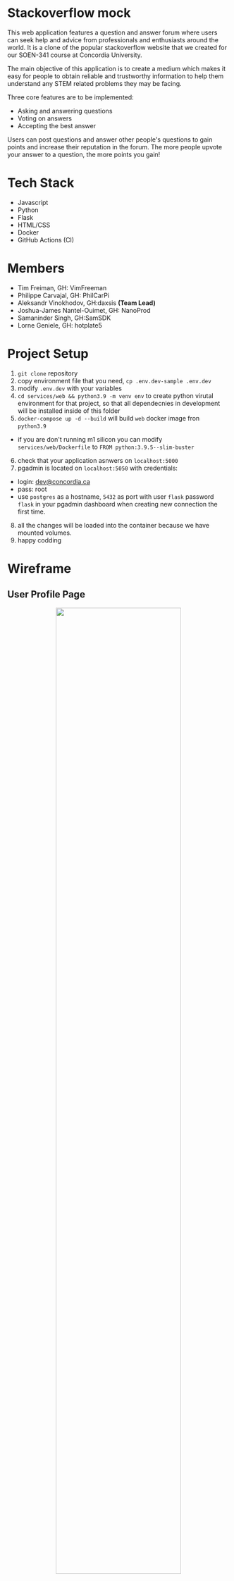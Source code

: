 # Stackoverflow mock
This web application features a question and answer forum where users can seek help and advice from professionals and enthusiasts around the world. It is a clone of the popular stackoverflow website that we created for our SOEN-341 course at Concordia University.

The main objective of this application is to create a medium which makes it easy for people to obtain reliable and trustworthy information to help them understand any STEM related problems they may be facing.

Three core features are to be implemented:
- Asking and answering questions
- Voting on answers
- Accepting the best answer

Users can post questions and answer other people's questions to gain points and increase their reputation in the forum. The more people upvote your answer to a question, the more points you gain!
# Tech Stack
- Javascript
- Python
- Flask 
- HTML/CSS
- Docker
- GitHub Actions (CI)

# Members
- Tim Freiman, GH: VimFreeman
- Philippe Carvajal, GH: PhilCarPi
- Aleksandr Vinokhodov, GH:daxsis **(Team Lead)**
- Joshua-James Nantel-Ouimet, GH: NanoProd
- Samaninder Singh, GH:SamSDK
- Lorne Geniele, GH: hotplate5

# Project Setup
1. `git clone` repository
2. copy environment file that you need, `cp .env.dev-sample .env.dev`
3. modify `.env.dev` with your variables
4. `cd services/web && python3.9 -m venv env` to create python virutal environment for that project, so that all dependecnies in development will be installed inside of this folder
5. `docker-compose up -d --build` will build `web` docker image fron `python3.9`
 - if you are don't running m1 silicon you can modify `services/web/Dockerfile` to `FROM python:3.9.5--slim-buster`
6. check that your application asnwers on `localhost:5000`
7. pgadmin is located on `localhost:5050` with credentials:
 - login: dev@concordia.ca
 - pass: root
 - use `postgres` as a hostname, `5432` as port with user `flask` password `flask` in your pgadmin dashboard when creating new connection the first time.
8. all the changes will be loaded into the container because we have mounted volumes.
9. happy codding

# Wireframe
## User Profile Page
<p align="center">
<img src="https://user-images.githubusercontent.com/19224656/137045617-75b56fc4-9082-471d-bee7-38b50e45a850.png" width="75%">
</p>

## Questions Forum Page
<p align="center">
<img src="https://user-images.githubusercontent.com/19224656/137045669-59873f59-2102-4056-ac27-db468de89b7e.png" width="75%">
</p>

## New Question Page
<p align="center">
<img src="https://user-images.githubusercontent.com/19224656/137046586-37c5ff0b-7f59-4274-ba2f-6492c01f4080.png">
</p>

## Question Page (with Answers)
<p align="center">
<img src="https://user-images.githubusercontent.com/19224656/137551694-be85e6c4-749e-4c84-ab0b-d448078d0494.png">
<img src="https://user-images.githubusercontent.com/19224656/137551716-9808a299-a08d-4813-9b8c-b5a9076fe3bd.png">
</p>

# Software Architecture
Development Note:<br>
All diagrams are located in the Google drive in the [Software Architecture Diagrams](https://app.diagrams.net/#G11lHgVPedABSrHVzqaIad7T8gBx-x8ebw) file. As development progresses, these diagrams can be modified and re-exported into this file. Access to this file is restricted to DT members only.

## Use Case Diagram
To better understand the behavior of users interacting with the application, a use case diagram was created. This diagram captures all actors (currently the user) and actions avaibale to these actors. This model informs design desicions disscussed in the following sections.

<p align="center">
<img src="https://user-images.githubusercontent.com/19224656/136254205-1a231967-c4e9-485a-9170-29bcb5c51511.png" width="75%">
</p>

## MVC Model
To standardize code organization and make the software modular and therefore extensible, a development model was chosen. Model-View-Controller allows for a relatively straigh forward way of organizing code in a web application. Models capture the "business logic" and therfore the data structures used to store information within the application, Views encompass the graphical user interface provided to the user as a web page, and Controllers serve as the interface between the business logic and the user facing code.
<br>
A diagram of the high level architecture of the application is shown below.

<p align="center">
<img src="https://user-images.githubusercontent.com/19224656/137186968-7610cd7a-7394-483f-9aef-8555f6311808.png" width="75%">
</p>

## UML Class Diagram
Based on the MVC model chosen and the associated diagram shown in the previous section, a UML class diagram was created to represent all objects in the application, how they relate to eachother, and how they fit within the MVC development model. Note that the views in this diagram are not shown. This is because the views are in practice html templates that are rendered by the controllers. There are no classes associated with views in this application.

<p align="center">
<img src="https://user-images.githubusercontent.com/19224656/136256401-d5721490-e35f-4477-9059-13b30abda9a1.png" width="75%">
</p>

## Entity Relationship Diagram
The application's database is organized as shown in the diagram below. All models are present in the DB as individual tables as is an additional table dedicated to password storage.

<p align="center">
<img src="https://user-images.githubusercontent.com/19224656/137570754-2bb1069f-7011-4ead-b4e8-14c528ccda42.png" width="75%">
</p>